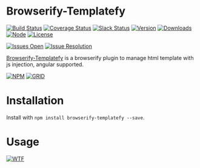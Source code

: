 # Browserify-Templatefy

[![Build Status][travis-badge]][travis-url]
[![Coverage Status][coverage-badge]][coverage-url]
[![Slack Status][slack-badge]][slack-url]
[![Version][version-badge]][npm-url]
[![Downloads][downloads-badge]][npm-url]
[![Node][node-badge]][npm-url]
[![License][license-badge]][license-url]

[![Issues Open][issues-open-badge]][issues-url]
[![Issue Resolution][issues-reso-badge]][issues-url]

[Browserify-Templatefy][site-url] is a browserify plugin to manage html template with js injection, angular supported.

[![NPM][npm-img]][npm-url]
[![GRID][coverage-img]][coverage-url]

Installation
============

Install with `npm install browserify-templatefy --save`.

Usage
=====

[![WTF][wtfpl-img]][wtfpl-url]

[site-url]: http://browserify-templatefy.rubeniskov.com

[npm-url]: https://www.npmjs.com/package/browserify-templatefy
[npm-img]: https://nodei.co/npm/browserify-templatefy.png?downloads=true

[travis-url]: https://travis-ci.org/rubeniskov/browserify-templatefy?branch=master
[travis-badge]: https://travis-ci.org/rubeniskov/browserify-templatefy.svg?style=flat-square

[license-url]: LICENSE
[license-badge]: https://img.shields.io/badge/license-WTFPL-blue.svg?style=flat-square

[coverage-url]: https://codecov.io/github/rubeniskov/browserify-templatefy
[coverage-img]: https://codecov.io/gh/rubeniskov/browserify-templatefy/branch/master/graphs/icicle.svg?width=400&height=72
[coverage-badge]: https://img.shields.io/codecov/c/github/rubeniskov/browserify-templatefy.svg?style=flat-square

[slack-url]: http://slack.rubeniskov.com/
[slack-badge]: http://slack.rubeniskov.com/badge.svg?style=flat-square&maxAge=2592000

[version-badge]: https://img.shields.io/npm/v/browserify-templatefy.svg?style=flat-square&maxAge=2592000
[downloads-badge]: https://img.shields.io/npm/dm/browserify-templatefy.svg?style=flat-square&maxAge=2592000
[node-badge]: https://img.shields.io/node/v/browserify-templatefy.svg?style=flat-square

[issues-url]: https://github.com/rubeniskov/browserify-templatefy/issues
[issues-open-badge]: http://isitmaintained.com/badge/open/rubeniskov/browserify-templatefy.svg
[issues-reso-badge]: http://isitmaintained.com/badge/resolution/rubeniskov/browserify-templatefy.svg

[wtfpl-url]: http://www.wtfpl.net/
[wtfpl-img]: http://www.wtfpl.net/wp-content/uploads/2012/12/wtfpl.svg
